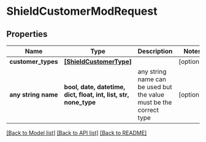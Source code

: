 # ShieldCustomerModRequest


## Properties
Name | Type | Description | Notes
------------ | ------------- | ------------- | -------------
**customer_types** | [**[ShieldCustomerType]**](ShieldCustomerType.md) |  | [optional] 
**any string name** | **bool, date, datetime, dict, float, int, list, str, none_type** | any string name can be used but the value must be the correct type | [optional]

[[Back to Model list]](../README.md#documentation-for-models) [[Back to API list]](../README.md#documentation-for-api-endpoints) [[Back to README]](../README.md)


